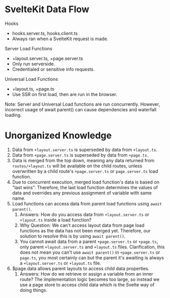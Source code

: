 # SvelteKit Data Flow

Hooks
- hooks.server.ts, hooks.client.ts
- Always ran when a SvelteKit request is made.

Server Load Functions
- +layout.server.ts, +page.server.ts
- Only run serverside.
- Credentialed or sensitive info requests.

Universal Load Functions
- +layout.ts, +page.ts
- Use SSR on first load, then are run in the browser.

Note: Server and Universal Load functions are run concurrently. However, incorrect usage of await parent() can cause dependencies and waterfall loading.

# Unorganized Knowledge
1. Data from `+layout.server.ts` is superseded by data from `+layout.ts`.
2. Data from `+page.server.ts` is superseded by data from `+page.ts`.
4. Data is merged from the top down, meaning any data returned from `routes/+layout.ts` will be available on the child routes, unless overwritten by a child route's `+page.server.ts` or `page.server.ts` load function.
5. Due to concurrent execution, merged load function's data is based on "last wins". Therefore, the last load function determines the values of data and overrides any previous assignment of variable with same name.
6. Load functions can access data from parent load functions using `await parent()`.
   1. Answers: How do you access data from `+layout.server.ts` or `+layout.ts` inside a load function?
   2. Why Question: We can't access layout data from page load functions as the data has not been merged yet. Therefore, our solution to resolve this is by using `await parent()`.
   3. You cannot await data from a parent `+page.server.ts` or `+page.ts`, only parent `+layout.server.ts` and `+layout.ts` files. Clarification, this does not mean you can't use `await parent()` in `+page.server.ts` or `page.ts`, you most certainly can but the parent it's awaiting is always a `+layout.server.ts` or `+layout.ts` file.
7. $page.data allows parent layouts to access child data properties.
   1. Answers: How do we retrieve or assign a variable from an inner route? The implementation logic becomes too large, so instead we use a page store to access child data which is the Svelte way of doing things.
